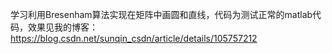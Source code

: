 学习利用Bresenham算法实现在矩阵中画圆和直线，代码为测试正常的matlab代码，效果见我的博客：https://blog.csdn.net/sunqin_csdn/article/details/105757212
